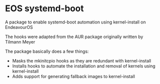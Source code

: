 # EOS systemd-boot

A package to enable systemd-boot automation using kernel-install on EndeavourOS

The hooks were adapted from the AUR package originally written by Tilmann Meyer

The package basically does a few things:
* Masks the mkinitcpio hooks as they are redundant with kernel-install
* Installs hooks to automate the installation and removal of kernels using kernel-install
* Adds support for generating fallback images to kernel-install
